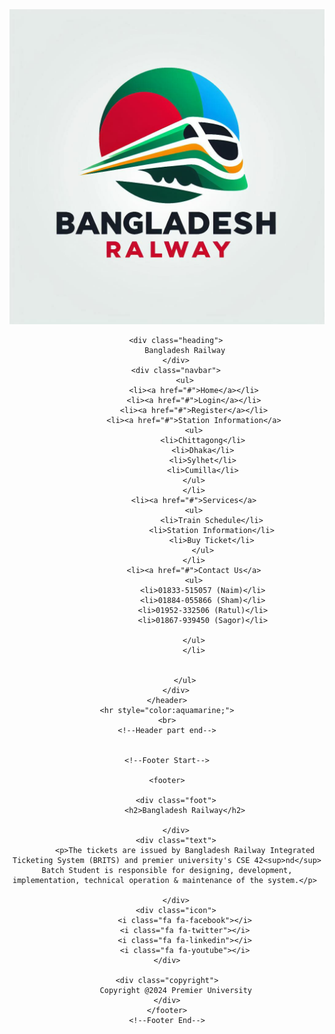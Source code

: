 <!DOCTYPE html>
<html lang="en">
<head>
    <meta charset="UTF-8">
    <meta name="viewport" content="width=device-width, initial-scale=1.0">
    <link rel="stylesheet" href="https://cdnjs.cloudflare.com/ajax/libs/font-awesome/4.7.0/css/font-awesome.min.css">
    <title>Railway.Management</title>
    <link rel="stylesheet" href="style.css">
</head>
<body>
    <!--Header part start-->
    <header>
        <div class="logo">
            <img src="Railway logo.jpg">
        </div>
        
        <div class="heading">
            Bangladesh Railway
        </div>
        <div class="navbar">
            <ul>
                <li><a href="#">Home</a></li>
                <li><a href="#">Login</a></li>
                <li><a href="#">Register</a></li>
                <li><a href="#">Station Information</a>
                <ul>
                    <li>Chittagong</li>
                    <li>Dhaka</li>
                    <li>Sylhet</li>
                    <li>Cumilla</li>
                </ul>
                </li>
                <li><a href="#">Services</a>
                <ul>
                        <li>Train Schedule</li>
                        <li>Station Information</li>
                        <li>Buy Ticket</li>
                    </ul>
                </li>
                <li><a href="#">Contact Us</a>
                <ul>
                    <li>01833-515057 (Naim)</li>
                    <li>01884-055866 (Sham)</li>
                    <li>01952-332506 (Ratul)</li>
                    <li>01867-939450 (Sagor)</li>

                </ul>
                </li>
                

            </ul>
        </div>
    </header>
    <hr style="color:aquamarine;">
    <br>
    <!--Header part end-->

   
    <!--Footer Start-->
    
    <footer>
        
        <div class="foot">
            <h2>Bangladesh Railway</h2>

        </div>
        <div class="text">
            <p>The tickets are issued by Bangladesh Railway Integrated Ticketing System (BRITS) and premier university's CSE 42<sup>nd</sup> Batch Student is responsible for designing, development, implementation, technical operation & maintenance of the system.</p> 

        </div>
        <div class="icon">
            <i class="fa fa-facebook"></i>
            <i class="fa fa-twitter"></i>
            <i class="fa fa-linkedin"></i>
            <i class="fa fa-youtube"></i>
    </div>

    <div class="copyright">
        Copyright @2024 Premier University
    </div>
    </footer>
    <!--Footer End-->


</body>
</html>
